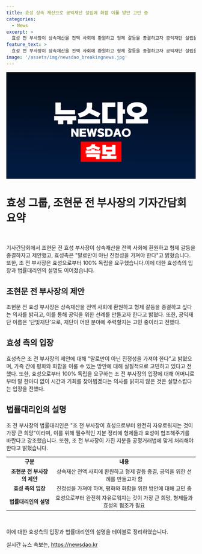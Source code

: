 ```yaml
---
title: 효성 상속 재산으로 공익재단 설립에 화합 이룰 방안 고민 중
categories:
  - News
excerpt: >
  효성 전 부사장이 상속재산을 전액 사회에 환원하고 형제 갈등을 종결하고자 공익재단 설립을 제안하며, 효성 측은 진정한 평화 방안을 모색 중이라고 전했다. 조 전 부사장은 효성으로부터 100% 독립을 요구하며, 법률대리인은 공정거래법에 따라 지분 처리를 요청했다. 해당 기사는 갈등 해소와 공익에 대한 긍정적인 메시지가 담겨 있어 눈길을 끈다.
feature_text: >
  효성 전 부사장이 상속재산을 전액 사회에 환원하고 형제 갈등을 종결하고자 공익재단 설립을 제안하며, 효성 측은 진정한 평화 방안을 모색 중이라고 전했다. 조 전 부사장은 효성으로부터 100% 독립을 요구하며, 법률대리인은 공정거래법에 따라 지분 처리를 요청했다. 해당 기사는 갈등 해소와 공익에 대한 긍정적인 메시지가 담겨 있어 눈길을 끈다.
image: '/assets/img/newsdao_breakingnews.jpg'
---
```


<p><img src="/assets/img/newsdao_breakingnews.jpg" alt="ranknews 속보" /></p>

<h1 data-ke-size="size26">효성 그룹, 조현문 전 부사장의 기자간담회 요약</h1>

<p data-ke-size="size16">&nbsp;</p>

<p>기사간담회에서 조현문 전 효성 부사장이 상속재산을 전액 사회에 환원하고 형제 갈등을 종결하자고 제안했고, 효성측은 "말로만이 아닌 진정성을 가져야 한다"고 밝혔습니다. 또한, 조 전 부사장은 효성으로부터 100% 독립을 요구했습니다.이에 대한 효성측의 입장과 법률대리인의 설명도 이어졌습니다. </p>

<h2 data-ke-size="size24">조현문 전 부사장의 제안</h2>

<p data-ke-size="size16">조현문 전 효성 부사장은 상속재산을 전액 사회에 환원하고 형제 갈등을 종결하고 싶다는 의사를 밝히고, 이를 통해 공익을 위한 선례를 만들고자 한다고 밝혔다. 또한, 공익재단 이름은 '단빛재단'으로, 재단이 어떤 분야에 주력할지는 고민 중이라고 전했다.</p>

<h2 data-ke-size="size24">효성 측의 입장</h2>

<p data-ke-size="size16">효성측은 조 전 부사장의 제안에 대해 "말로만이 아닌 진정성을 가져야 한다"고 밝혔으며, 가족 간에 평화와 화합을 이룰 수 있는 방안에 대해 실질적으로 고민하고 있다고 전했다. 또한, 효성으로부터 100% 독립을 요구하는 조 전 부사장의 입장에 대해 어머니로부터 말 한마디 없이 시간과 기회를 찾아뵙겠다는 의사를 밝히지 않은 것은 실망스럽다는 입장을 전했다.</p>

<h2 data-ke-size="size24">법률대리인의 설명</h2>

<p data-ke-size="size16">조 전 부사장의 법률대리인은 "조 전 부사장이 효성으로부터 완전히 자유로워지는 것이 가장 큰 희망"이라며, 이를 위해 필수적인 지분 정리에 형제들과 효성이 협조해주기를 바란다고 강조했습니다. 또한, 조 전 부사장이 가진 지분을 공정거래법에 맞게 처리해야 한다고 밝혔습니다.</p>

<table>
<tbody>
<tr>
<td style="text-align: center; height: 17px;"><b>구분</b></td>
<td style="text-align: center; height: 17px;"><b>내용</b></td>
</tr>
<tr>
<td style="text-align: center; height: 17px;"><b>조현문 전 부사장의 제안</b></td>
<td style="text-align: center; height: 17px;">상속재산 전액 사회에 환원하고 형제 갈등 종결, 공익을 위한 선례를 만들고자 함</td>
</tr>
<tr>
<td style="text-align: center; height: 17px;"><b>효성 측의 입장</b></td>
<td style="text-align: center; height: 17px;">진정성을 가져야 하며, 평화와 화합을 위한 방안에 대해 고민 중</td>
</tr>
<tr>
<td style="text-align: center; height: 17px;"><b>법률대리인의 설명</b></td>
<td style="text-align: center; height: 17px;">효성으로부터 완전히 자유로워지는 것이 가장 큰 희망, 형제들과 효성의 협조가 필요</td>
</tr>
</tbody>
</table>

<p data-ke-size="size16">&nbsp;</p>

<p>이에 대한 효성측의 입장과 법률대리인의 설명을 테이블로 정리하였습니다.</p>
실시간 뉴스 속보는, <a href="https://newsdao.kr" rel="dofollow">https://newsdao.kr</a>


